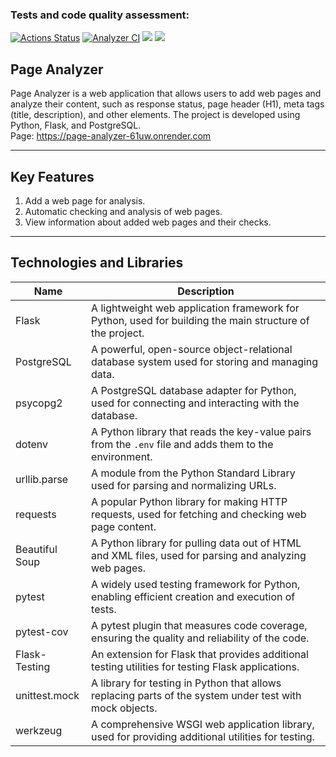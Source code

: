 ### Tests and code quality assessment:
[![Actions Status](https://github.com/Kem0111/python-project-83/workflows/hexlet-check/badge.svg)](https://github.com/Kem0111/python-project-83/actions) [![Analyzer CI](https://github.com/Kem0111/python-project-83/actions/workflows/page_analyzer-check.yml/badge.svg)](https://github.com/Kem0111/python-project-83/actions/workflows/page_analyzer-check.yml) <a href="https://codeclimate.com/github/Kem0111/python-project-83/maintainability"><img src="https://api.codeclimate.com/v1/badges/2b38da6472d08e59a8cc/maintainability" /></a> <a href="https://codeclimate.com/github/Kem0111/python-project-83/test_coverage"><img src="https://api.codeclimate.com/v1/badges/2b38da6472d08e59a8cc/test_coverage" /></a>



## Page Analyzer

Page Analyzer is a web application that allows users to add web pages and analyze their content, such as response status, page header (H1), meta tags (title, description), and other elements. The project is developed using Python, Flask, and PostgreSQL.  
Page: https://page-analyzer-61uw.onrender.com 


---

## Key Features

1. Add a web page for analysis.
2. Automatic checking and analysis of web pages.
3. View information about added web pages and their checks.

---

## Technologies and Libraries

| Name             | Description                                                                                              |
|------------------|----------------------------------------------------------------------------------------------------------|
| Flask            | A lightweight web application framework for Python, used for building the main structure of the project. |
| PostgreSQL       | A powerful, open-source object-relational database system used for storing and managing data.           |
| psycopg2         | A PostgreSQL database adapter for Python, used for connecting and interacting with the database.       |
| dotenv           | A Python library that reads the key-value pairs from the `.env` file and adds them to the environment.  |
| urllib.parse     | A module from the Python Standard Library used for parsing and normalizing URLs.                        |
| requests         | A popular Python library for making HTTP requests, used for fetching and checking web page content.     |
| Beautiful Soup   | A Python library for pulling data out of HTML and XML files, used for parsing and analyzing web pages.  |
| pytest           | A widely used testing framework for Python, enabling efficient creation and execution of tests.         |
| pytest-cov       | A pytest plugin that measures code coverage, ensuring the quality and reliability of the code.          |
| Flask-Testing    | An extension for Flask that provides additional testing utilities for testing Flask applications.       |
| unittest.mock    | A library for testing in Python that allows replacing parts of the system under test with mock objects.  |
| werkzeug         | A comprehensive WSGI web application library, used for providing additional utilities for testing.       |

